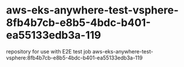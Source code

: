 # aws-eks-anywhere-test-vsphere-8fb4b7cb-e8b5-4bdc-b401-ea55133edb3a-119
repository for use with E2E test job aws-eks-anywhere-test-vsphere:8fb4b7cb-e8b5-4bdc-b401-ea55133edb3a-119
